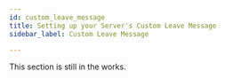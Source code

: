 ```yaml
---
id: custom_leave_message
title: Setting up your Server's Custom Leave Message
sidebar_label: Custom Leave Message

---
```


This section is still in the works.

